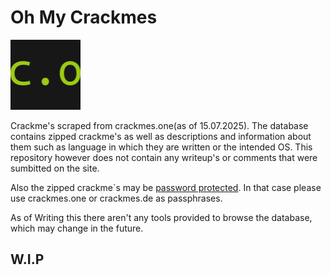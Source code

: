 # Oh My Crackmes
![Logo](./crackmes-logo.png)

Crackme's scraped from crackmes.one(as of 15.07.2025). The database contains zipped crackme's as well as descriptions and information about them such as language in which they are written or the intended OS. 
This repository however does not contain any writeup's or comments that were sumbitted on the site.

Also the zipped crackme`s may be [password protected](https://crackmes.one/faq). In that case please use crackmes.one or crackmes.de as passphrases.

As of Writing this there aren't any tools provided to browse the database, which may change in the future.

## W.I.P
